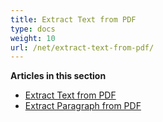```yaml
---
title: Extract Text from PDF
type: docs
weight: 10
url: /net/extract-text-from-pdf/
---
```

**Articles in this section**
- [Extract Text from PDF](/pdf/net/extract-text-from-all-pdf/)
- [Extract Paragraph from PDF](/pdf/net/extract-paragraph-from-pdf/)
